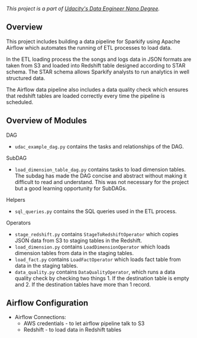 _This project is a part of [Udacity's Data Engineer Nano Degree](https://eu.udacity.com/course/data-engineer-nanodegree--nd027)._

## Overview

This project includes building a data pipeline for Sparkify using Apache Airflow which automates the running of ETL processes to load data.

In the ETL loading process the the songs and logs data in JSON formats are taken from S3 and loaded into Redshift table designed according to STAR schema. The STAR schema allows Sparkify analysts to run analytics in well structured data.

The Airflow data pipeline also includes a data quality check which ensures that redshift tables are loaded correctly every time the pipeline is scheduled.
 
## Overview of Modules

DAG
* `udac_example_dag.py` contains the tasks and relationships of the DAG.

SubDAG
* `load_dimension_table_dag.py` contains tasks to load dimension tables. The subdag has made the DAG concise and abstract without making it difficult to read and understand. This was not necessary for the project but a good learning opportunity for SubDAGs.

Helpers
* `sql_queries.py` contains the SQL queries used in the ETL process.

Operators

* `stage_redshift.py` contains `StageToRedshiftOperator` which copies JSON data from S3 to staging tables in the Redshift.
* `load_dimension.py` contains `LoadDimensionOperator` which loads dimension tables from data in the staging tables.
* `load_fact.py` contains `LoadFactOperator` which loads fact table from data in the staging tables.
* `data_quality.py` contains `DataQualityOperator`, which runs a data quality check by checking two things 1. If the destination table is empty and 2. If the destination tables have more than 1 record.

## Airflow Configuration

* Airflow Connections:
    * AWS credentials - to let airflow pipeline talk to S3
    * Redshift - to load data in Redshift tables
